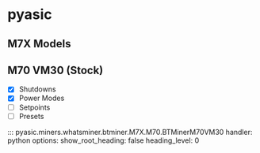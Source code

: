 # pyasic
## M7X Models

## M70 VM30 (Stock)

- [x] Shutdowns
- [x] Power Modes
- [ ] Setpoints
- [ ] Presets

::: pyasic.miners.whatsminer.btminer.M7X.M70.BTMinerM70VM30
    handler: python
    options:
        show_root_heading: false
        heading_level: 0

